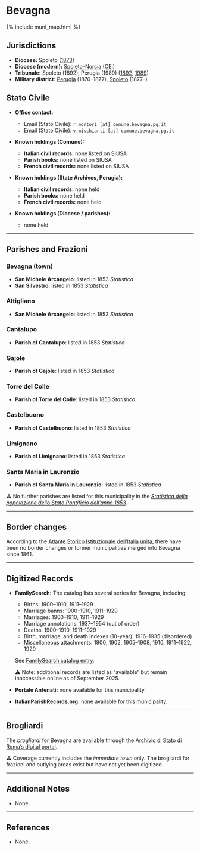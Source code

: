 # Bevagna

{% include muni_map.html %}

## Jurisdictions

* **Diocese:** Spoleto ([1873](https://www.google.it/books/edition/Il_libro_de_comuni_del_Regno_d_Italia_co/WF9mfeJJcDEC?gbpv=1))
* **Diocese (modern):** [Spoleto–Norcia](../dio/spoleto.md) ([CEI](https://www.chiesacattolica.it/annuario-cei/ricerca-parrocchie/))
* **Tribunale:** Spoleto (1892), Perugia (1989) ([1892](https://www.google.it/books/edition/Bollettino_ufficiale_del_Ministero_di_gr/kRXd4t5fK-0C?hl=en&gbpv=1&pg=PA457&printsec=frontcover), [1989](https://www.google.it/books/edition/Gazzetta_ufficiale_della_Repubblica_ital/-Z6nogg-qMQC?hl=en&gbpv=1&pg=RA8-PA38&printsec=frontcover))
* **Military district:** [Perugia](../mil/perugia.md) (1870–1877), [Spoleto](../mil/spoleto.md) (1877–)

## Stato Civile

* **Office contact:**

  * Email (Stato Civile): `r.montori [at] comune.bevagna.pg.it`
  * Email (Stato Civile): `v.mischianti [at] comune.bevagna.pg.it`

* **Known holdings (Comune):**

  * **Italian civil records:** none listed on SIUSA
  * **Parish books:** none listed on SIUSA
  * **French civil records:** none listed on SIUSA

* **Known holdings (State Archives, Perugia):**

  * **Italian civil records:** none held
  * **Parish books:** none held
  * **French civil records:** none held

* **Known holdings (Diocese / parishes):**

  * none held

---

## Parishes and Frazioni

### Bevagna (town)

* **San Michele Arcangelo**: listed in 1853 *Statistica*
* **San Silvestro**: listed in 1853 *Statistica*

### Attigliano

* **San Michele Arcangelo**: listed in 1853 *Statistica*

### Cantalupo

* **Parish of Cantalupo**: listed in 1853 *Statistica*

### Gajole

* **Parish of Gajole**: listed in 1853 *Statistica*

### Torre del Colle

* **Parish of Torre del Colle**: listed in 1853 *Statistica*

### Castelbuono

* **Parish of Castelbuono**: listed in 1853 *Statistica*

### Limignano

* **Parish of Limignano**: listed in 1853 *Statistica*

### Santa Maria in Laurenzio

* **Parish of Santa Maria in Laurenzio**: listed in 1853 *Statistica*

⚠️ No further parishes are listed for this municipality in the *[Statistica della popolazione dello Stato Pontificio dell’anno 1853](https://www.google.it/books/edition/Statistics_della_popolazione_dello_Stato/v6dCAQAAMAAJ)*.

---

## Border changes

According to the [Atlante Storico Istituzionale dell’Italia unita](http://dati.san.beniculturali.it/asi/local/), there have been no border changes or former municipalities merged into Bevagna since 1861.

---

## Digitized Records

* **FamilySearch:** The catalog lists several series for Bevagna, including:

  * Births: 1900–1910, 1911–1929
  * Marriage banns: 1900–1910, 1911–1929
  * Marriages: 1900–1910, 1911–1929
  * Marriage annotations: 1937–1954 (out of order)
  * Deaths: 1900–1910, 1911–1929
  * Birth, marriage, and death indexes (10-year): 1916–1935 (disordered)
  * Miscellaneous attachments: 1900, 1902, 1905–1908, 1910, 1911–1922, 1929

  See [FamilySearch catalog entry](https://www.familysearch.org/en/search/catalog/834222).

  ⚠️ Note: additional records are listed as “available” but remain inaccessible online as of September 2025.

* **Portale Antenati:** none available for this municipality.

* **ItalianParishRecords.org:** none available for this municipality.

---

## Brogliardi

The *brogliardi* for Bevagna are available through the [Archivio di Stato di Roma’s digital portal](https://imagoarchiviodistatoroma.cultura.gov.it/Gregoriano/s_brogliardi.php?Provincia=Spoleto&Denominazione=Bevagna).

⚠️ Coverage currently includes the *immediate town* only. The brogliardi for frazioni and outlying areas exist but have not yet been digitized.

---

## Additional Notes

* None.

---

## References

* None.
